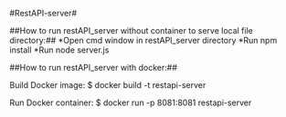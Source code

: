 #RestAPI-server#

##How to run restAPI_server without container to serve local file directory:##
*Open cmd window in restAPI_server directory
*Run npm install
*Run node server.js

##How to run restAPI_server with docker:##

Build Docker image:
$ docker build -t restapi-server

Run Docker container:
$ docker run -p 8081:8081 restapi-server
